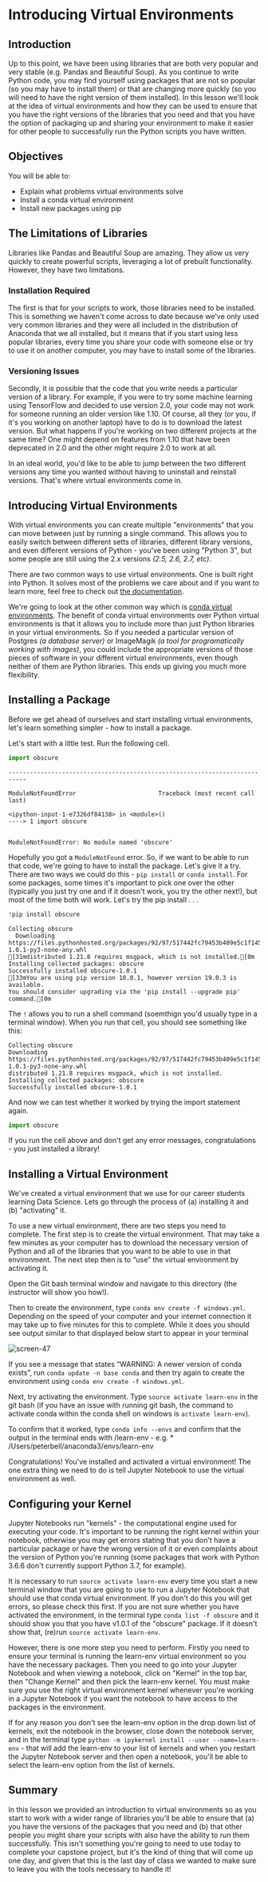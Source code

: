 
# Introducing Virtual Environments


## Introduction
Up to this point, we have been using libraries that are both very popular and very stable (e.g. Pandas and Beautiful Soup). As you continue to write Python code, you may find yourself using packages that are not so popular (so you may have to install them) or that are changing more quickly (so you will need to have the right version of them installed). In this lesson we'll look at the idea of virtual environments and how they can be used to ensure that you have the right versions of the libraries that you need and that you have the option of packaging up and sharing your environment to make it easier for other people to successfully run the Python scripts you have written.

## Objectives
You will be able to:
* Explain what problems virtual environments solve
* Install a conda virtual environment
* Install new packages using pip

## The Limitations of Libraries

Libraries like Pandas and Beautiful Soup are amazing. They allow us very quickly to create powerful scripts, leveraging a lot of prebuilt functionality. However, they have two limitations. 

### Installation Required

The first is that for your scripts to work, those libraries need to be installed. This is something we haven't come across to date because we've only used very common libraries and they were all included in the distribution of Anaconda that we all installed, but it means that if you start using less popular libraries, every time you share your code with someone else or try to use it on another computer, you may have to install some of the libraries.

### Versioning Issues

Secondly, it is possible that the code that you write needs a particular version of a library. For example, if you were to try some machine learning using TensorFlow and decided to use version 2.0, your code may not work for someone running an older version like 1.10. Of course, all they (or you, if it's you working on another laptop) have to do is to download the latest version. But what happens if you're working on two different projects at the same time? One might depend on features from 1.10 that have been deprecated in 2.0 and the other might require 2.0 to work at all.

In an ideal world, you'd like to be able to jump between the two different versions any time you wanted without having to uninstall and reinstall versions. That's where virtual environments come in.

## Introducing Virtual Environments

With virtual environments you can create multiple "environments" that you can move between just by running a single command. This allows you to easily switch between different setts of libraries, different library versions, and even different versions of Python - you've been using "Python 3", but some people are still using the 2.x versions *(2.5, 2.6, 2.7, etc)*.

There are two common ways to use virtual environments. One is built right into Python. It solves most of the problems we care about and if you want to learn more, feel free to check out [the documentation](https://docs.python.org/3/tutorial/venv.html).

We're going to look at the other common way which is [conda virtual environments](https://docs.conda.io/projects/conda/en/latest/user-guide/tasks/manage-environments.html). The benefit of conda virtual environments over Python virtual environments is that it allows you to include more than just Python libraries in your virtual environments. So if you needed a particular version of Postgres *(a database server)* or ImageMagik *(a tool for programatically working with images)*, you could include the appropriate versions of those pieces of software in your different virtual environments, even though neither of them are Python libraries. This ends up giving you much more flexibility.

## Installing a Package

Before we get ahead of ourselves and start installing virtual environments, let's learn something simpler - how to install a package.

Let's start with a little test. Run the following cell.


```python
import obscure
```


    ---------------------------------------------------------------------------

    ModuleNotFoundError                       Traceback (most recent call last)

    <ipython-input-1-e7326df84138> in <module>()
    ----> 1 import obscure
    

    ModuleNotFoundError: No module named 'obscure'


Hopefully you got a `ModuleNotFound` error. So, if we want to be able to run that code, we're going to have to install the package. Let's give it a try. There are two ways we could do this - `pip install` or `conda install`. For some packages, some times it's important to pick one over the other (typically you just try one and if it doesn't work, you try the other next!), but most of the time both will work. Let's try the pip install . . .


```python
!pip install obscure
```

    Collecting obscure
      Downloading https://files.pythonhosted.org/packages/92/97/517442fc79453b409e5c1f145f84bf29d96af6b0551812a8027419de1336/obscure-1.0.1-py3-none-any.whl
    [31mdistributed 1.21.8 requires msgpack, which is not installed.[0m
    Installing collected packages: obscure
    Successfully installed obscure-1.0.1
    [33mYou are using pip version 10.0.1, however version 19.0.3 is available.
    You should consider upgrading via the 'pip install --upgrade pip' command.[0m


The `!` allows you to run a shell command (soemthign you'd usually type in a terminal window). When you run that cell, you should see something like this:
    
```
Collecting obscure
Downloading https://files.pythonhosted.org/packages/92/97/517442fc79453b409e5c1f145f84bf29d96af6b0551812a8027419de1336/obscure-1.0.1-py3-none-any.whl
distributed 1.21.8 requires msgpack, which is not installed.
Installing collected packages: obscure
Successfully installed obscure-1.0.1
```

And now we can test whether it worked by trying the import statement again.


```python
import obscure
```

If you run the cell above and don't get any error messages, congratulations - you just installed a library!

## Installing a Virtual Environment

We've created a virtual environment that we use for our career students learning Data Science. Lets go through the process of (a) installing it and (b) "activating" it.

To use a new virtual environment, there are two steps you need to complete. The first step is to create the virtual environment. That may take a few minutes as your computer has to download the necessary version of Python and all of the libraries that you want to be able to use in that environment. The next step then is to “use” the virtual environment by activating it.

Open the Git bash terminal window and navigate to this directory (the instructor will show you how!).

Then to create the environment, type `conda env create -f windows.yml`. Depending on the speed of your computer and your internet connection it may take up to five minutes for this to complete. While it does you should see output similar to that displayed below start to appear in your terminal

![screen-47](http://curriculum-content.s3.amazonaws.com/data-science/screen-47.png)

If you see a message that states “WARNING: A newer version of conda exists”, run `conda update -n base conda` and then try again to create the environment using `conda env create -f windows.yml`.

Next, try activating the environment. Type `source activate learn-env` in the git bash (if you have an issue with running git bash, the command to activate conda within the conda shell on windows is `activate learn-env`).

To confirm that it worked, type `conda info --envs` and confirm that the output in the terminal ends with /learn-env - e.g. * /Users/peterbell/anaconda3/envs/learn-env

Congratulations! You've installed and activated a virtual environment! The one extra thing we need to do is tell Jupyter Notebook to use the virtual environment as well.

## Configuring your Kernel

Jupyter Notebooks run "kernels" - the computational engine used for executing your code. It's important to be running the right kernel within your notebook, otherwise you may get errors stating that you don't have a particular package or have the wrong version of it or even complaints about the version of Python you're running (some packages that work with Python 3.6.6 don't currently support Python 3.7, for example).

It is necessary to run `source activate learn-env` every time you start a new terminal window that you are going to use to run a Jupyter Notebook that should use that conda virtual environment. If you don't do this you will get errors, so please check this first. If you are not sure whether you have activated the environment, in the terminal type `conda list -f obscure` and it should show you that you have v1.0.1 of the "obscure" package. If it doesn't show that, (re)run `source activate learn-env`.

However, there is one more step you need to perform. Firstly you need to ensure your terminal is running the learn-env virtual environment so you have the necessary packages. Then you need to go into your Jupyter Notebook and when viewing a notebook, click on "Kernel" in the top bar, then "Change Kernel" and then pick the learn-env kernel. You must make sure you use the right virtual environment kernel whenever you're working in a Jupyter Notebook if you want the notebook to have access to the packages in the environment.

If for any reason you don't see the learn-env option in the drop down list of kernels, exit the notebook in the browser, close down the notebook server, and in the terminal type `python -m ipykernel install --user --name=learn-env` - that will add the learn-env to your list of kernels and when you restart the Jupyter Notebook server and then open a notebook, you'll be able to select the learn-env option from the list of kernels.

## Summary

In this lesson we provided an introduction to virtual environments so as you start to work with a wider range of libraries you'll be able to ensure that (a) you have the versions of the packages that you need and (b) that other people you might share your scripts with also have the ability to run them successfully. This isn't something you're going to need to use today to complete your capstone project, but it's the kind of thing that will come up one day, and given that this is the last day of class we wanted to make sure to leave you with the tools necessary to handle it!


